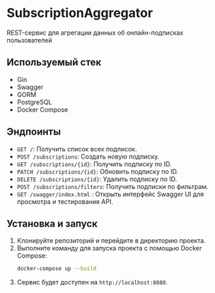 # SubscriptionAggregator
REST-сервис для агрегации данных об онлайн-подписках пользователей

## Используемый стек
- Gin
- Swagger
- GORM
- PostgreSQL
- Docker Compose

## Эндпоинты
- `GET /`: Получить список всех подписок.
- `POST /subscriptions`: Создать новую подписку.
- `GET /subscriptions/{id}`: Получить подписку по ID.
- `PATCH /subscriptions/{id}`: Обновить подписку по ID.
- `DELETE /subscriptions/{id}`: Удалить подписку по ID.
- `POST /subscriptions/filters`: Получить подписки по фильтрам.
- `GET /swagger/index.html` : Открыть интерфейс Swagger UI для просмотра и тестирования API.

## Установка и запуск
1. Клонируйте репозиторий и перейдите в директорию проекта.
2. Выполните команду для запуска проекта с помощью Docker Compose:
   ```bash
   docker-compose up --build
   ```
3. Сервис будет доступен на `http://localhost:8080`.